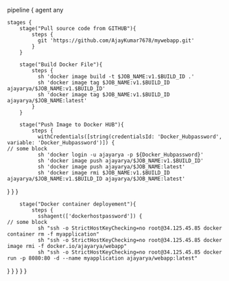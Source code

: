 pipeline {
    agent any

    stages {
        stage("Pull source code from GITHUB"){
            steps {
              git 'https://github.com/AjayKumar7678/mywebapp.git'
            }
        }
        
        stage("Build Docker File"){
            steps {
              sh 'docker image build -t $JOB_NAME:v1.$BUILD_ID .'
              sh 'docker image tag $JOB_NAME:v1.$BUILD_ID ajayarya/$JOB_NAME:v1.$BUILD_ID'
              sh 'docker image tag $JOB_NAME:v1.$BUILD_ID ajayarya/$JOB_NAME:latest'
            }
        }
        
        stage("Push Image to Docker HUB"){
            steps {
              withCredentials([string(credentialsId: 'Docker_Hubpassword', variable: 'Docker_Hubpassword')]) {
    // some block
              sh 'docker login -u ajayarya -p ${Docker_Hubpassword}'
              sh 'docker image push ajayarya/$JOB_NAME:v1.$BUILD_ID'
              sh 'docker image push ajayarya/$JOB_NAME:latest'
              sh 'docker image rmi $JOB_NAME:v1.$BUILD_ID ajayarya/$JOB_NAME:v1.$BUILD_ID ajayarya/$JOB_NAME:latest'
}
            }
        }
        
        stage("Docker container deployement"){
            steps {
              sshagent(['dockerhostpassword']) {
    // some block
              sh "ssh -o StrictHostKeyChecking=no root@34.125.45.85 docker container rm -f myapplication"
              sh "ssh -o StrictHostKeyChecking=no root@34.125.45.85 docker image rmi -f docker.io/ajayarya/webapp"
              sh "ssh -o StrictHostKeyChecking=no root@34.125.45.85 docker run -p 8080:80 -d --name myapplication ajayarya/webapp:latest"
}
            }
        }
    }
}
